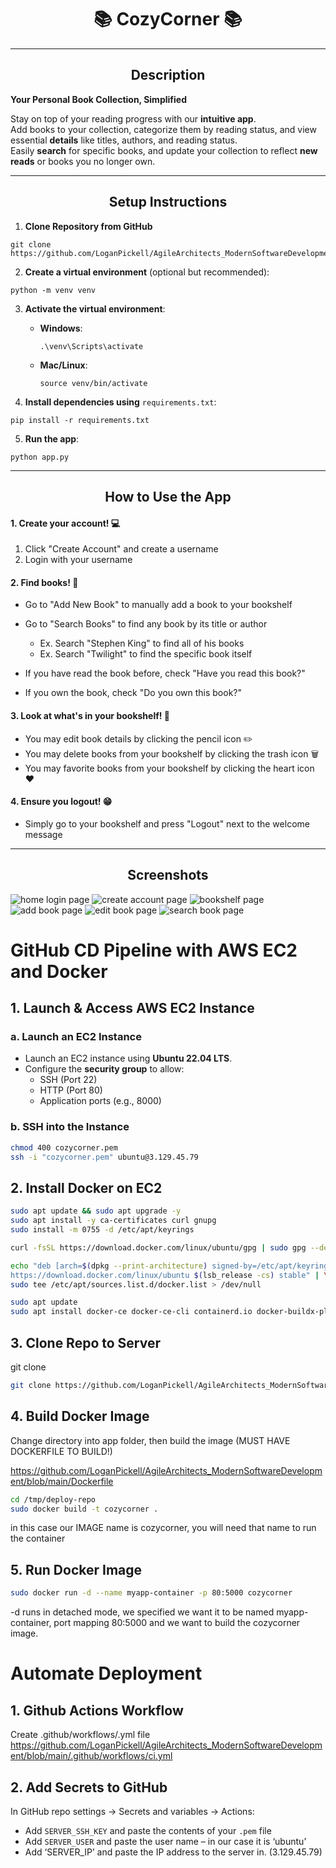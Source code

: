 # <h1 align="center">📚 CozyCorner 📚</h1>

---

## <h2 align="center"> Description </h2>

**Your Personal Book Collection, Simplified**

Stay on top of your reading progress with our **intuitive app**.  
Add books to your collection, categorize them by reading status, and view essential **details** like titles, authors,
and reading status.  
Easily **search** for specific books, and update your collection to reflect **new reads** or books you no longer own.

---

## <h2 align="center"> Setup Instructions </h2>

1. **Clone Repository from GitHub**

```
git clone https://github.com/LoganPickell/AgileArchitects_ModernSoftwareDevelopment.git
```

2. **Create a virtual environment** (optional but recommended):

```
python -m venv venv
```

3. **Activate the virtual environment**:
    - **Windows**:
      ```
      .\venv\Scripts\activate
      ```
    - **Mac/Linux**:
      ```
      source venv/bin/activate
      ```

4. **Install dependencies using** `requirements.txt`:

```
pip install -r requirements.txt
```

5. **Run the app**:

```
python app.py
```

---

## <h2 align="center"> How to Use the App </h2>

#### 1. Create your account! 💻
1. Click "Create Account" and create a username
2. Login with your username

#### 2. Find books! 📖
* Go to "Add New Book" to manually add a book to your bookshelf
* Go to "Search Books" to find any book by its title or author

    * Ex. Search "Stephen King" to find all of his books
    * Ex. Search "Twilight" to find the specific book itself
* If you have read the book before, check "Have you read this book?"
* If you own the book, check "Do you own this book?"
#### 3. Look at what's in your bookshelf! 👀
* You may edit book details by clicking the pencil icon ✏️
* You may delete books from your bookshelf by clicking the trash icon 🗑️
* You may favorite books from your bookshelf by clicking the heart icon ❤️
#### 4. Ensure you logout! 😁
* Simply go to your bookshelf and press "Logout" next to the welcome message

---

## <h2 align="center"> Screenshots </h2>

![home login page](screenshots/Home.jpeg)
![create account page](screenshots/CreateAccount.jpeg)
![bookshelf page](screenshots/myBookShelf.jpeg)
![add book page](screenshots/addBook.jpeg)
![edit book page](screenshots/Editbook.jpeg)
![search book page](screenshots/searchbook.jpeg)





# GitHub CD Pipeline with AWS EC2 and Docker

## 1. Launch & Access AWS EC2 Instance

### a. Launch an EC2 Instance
- Launch an EC2 instance using **Ubuntu 22.04 LTS**.
- Configure the **security group** to allow:
  - SSH (Port 22)
  - HTTP (Port 80)
  - Application ports (e.g., 8000)

### b. SSH into the Instance
```bash
chmod 400 cozycorner.pem
ssh -i "cozycorner.pem" ubuntu@3.129.45.79
```
## 2. Install Docker on EC2
```bash
sudo apt update && sudo apt upgrade -y
sudo apt install -y ca-certificates curl gnupg
sudo install -m 0755 -d /etc/apt/keyrings

curl -fsSL https://download.docker.com/linux/ubuntu/gpg | sudo gpg --dearmor -o /etc/apt/keyrings/docker.gpg

echo "deb [arch=$(dpkg --print-architecture) signed-by=/etc/apt/keyrings/docker.gpg] \
https://download.docker.com/linux/ubuntu $(lsb_release -cs) stable" | \
sudo tee /etc/apt/sources.list.d/docker.list > /dev/null

sudo apt update
sudo apt install docker-ce docker-ce-cli containerd.io docker-buildx-plugin docker-compose-plugin -y
```

## 3. Clone Repo to Server
git clone <link to repo> <where you want it>

``` bash
git clone https://github.com/LoganPickell/AgileArchitects_ModernSoftwareDevelopment.git/tmp/deploy-repo
```
## 4. Build Docker Image
Change directory into app folder, then build the image (MUST HAVE 
DOCKERFILE TO BUILD!)

https://github.com/LoganPickell/AgileArchitects_ModernSoftwareDevelopment/blob/main/Dockerfile

```bash
cd /tmp/deploy-repo
sudo docker build -t cozycorner .
```
in this case our IMAGE name is cozycorner, you will need that name to run 
the container

## 5. Run Docker Image
```bash
sudo docker run -d --name myapp-container -p 80:5000 cozycorner
```
-d runs in detached mode, we specified we want it to be named myapp-
container, port mapping 80:5000 and we want to build the cozycorner 
image.

# Automate Deployment
## 1. Github Actions Workflow
Create .github/workflows/.yml file
https://github.com/LoganPickell/AgileArchitects_ModernSoftwareDevelopment/blob/main/.github/workflows/ci.yml

## 2. Add Secrets to GitHub
In GitHub repo settings → Secrets and variables → Actions:
- Add `SERVER_SSH_KEY` and paste the contents of your `.pem` file
- Add `SERVER_USER` and paste the user name – in our case it is ‘ubuntu’
- Add ‘SERVER_IP’ and paste the IP address to the server in. (3.129.45.79)




